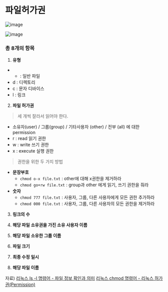

# 파일허가권


![image](https://github.com/sujinsu/TIL/assets/87465326/2dfa0803-a303-4e98-8222-9248a4ce1d4e)

![image](https://github.com/sujinsu/TIL/assets/87465326/5ada55af-980b-462d-96f5-8db356f40211)


### **총 8개의 항목**

1. **유형**

- - : 일반 파일
- d : 디렉토리
- c : 문자 디바이스
- l : 링크

2. **파일 허가권**



> 세 개씩 잘라서 읽어야 한다.

- 소유자(user) / 그룹(group) / 기타사용자 (other) / 전부 (all) 에 대한 permission
- r : read 읽기 권한
- w : write 쓰기 권한
- x : execute 실행 권한



>  권한을 위한 두 가지 방법

- **문장부호**
  - `chmod o-x file.txt` : other에 대해  x권한을 제거하라
  - `chmod go+rw file.txt` : group과 other 에게 읽기, 쓰기 권한을 줘라
- **숫자**
  - `chmod 777 file.txt` : 사용자, 그룹, 다른 사용자에게 모든 권한 추가하라
  - `chmod 000 file.txt` : 사용자, 그룹, 다른 사용자의 모든 권한을 제거하라









3. **링크의 수**

4. **해당 파일 소유권을 가진 소유 사용자 이름**
5. **해당 파일 소유한 그룹 이름**
6. **파일 크기**
7. **최종 수정 일시**
8. **해당 파일 이름**

자료)
[리눅스 ls -l 명령어 - 파일 정보 확인과 의미](https://www.leafcats.com/137)
[리눅스 chmod 명령어 - 리눅스 허가권(Permission)](https://www.leafcats.com/138)
